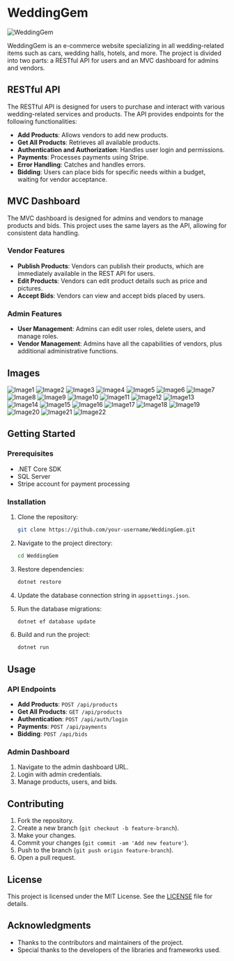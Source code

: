 # WeddingGem

![WeddingGem](https://drive.google.com/uc?id=1494ftuazOhrTcl4ID09J_ML5lRIS07JB)

WeddingGem is an e-commerce website specializing in all wedding-related items such as cars, wedding halls, hotels, and more. The project is divided into two parts: a RESTful API for users and an MVC dashboard for admins and vendors.

## RESTful API

The RESTful API is designed for users to purchase and interact with various wedding-related services and products. The API provides endpoints for the following functionalities:

- **Add Products**: Allows vendors to add new products.
- **Get All Products**: Retrieves all available products.
- **Authentication and Authorization**: Handles user login and permissions.
- **Payments**: Processes payments using Stripe.
- **Error Handling**: Catches and handles errors.
- **Bidding**: Users can place bids for specific needs within a budget, waiting for vendor acceptance.

## MVC Dashboard

The MVC dashboard is designed for admins and vendors to manage products and bids. This project uses the same layers as the API, allowing for consistent data handling.

### Vendor Features

- **Publish Products**: Vendors can publish their products, which are immediately available in the REST API for users.
- **Edit Products**: Vendors can edit product details such as price and pictures.
- **Accept Bids**: Vendors can view and accept bids placed by users.

### Admin Features

- **User Management**: Admins can edit user roles, delete users, and manage roles.
- **Vendor Management**: Admins have all the capabilities of vendors, plus additional administrative functions.

## Images

![Image1](https://drive.google.com/uc?id=1Bi9rrITB3In-LiUfPSP9gw5b2zYTVtuR)
![Image2](https://drive.google.com/uc?id=1VAj-lHeB4EnNYO-mH7CkU1Ur1cCzLMvY)
![Image3](https://drive.google.com/uc?id=120WHaHpWIPnG8erR-LrSk92KKNjCQMR4)
![Image4](https://drive.google.com/uc?id=1426bLV4k1EqVFyTAB6KhYsEGowRcdLPG)
![Image5](https://drive.google.com/uc?id=1JJfI5j5rCLeR94KwMI2mUjskiTn0ohya)
![Image6](https://drive.google.com/uc?id=1GckfMzF84YLNzcAPnlMI8mqbdCBB8nhb)
![Image7](https://drive.google.com/uc?id=1rO1ro4xZ1vRVs9IVVV2gDk7XgooSF-2f)
![Image8](https://drive.google.com/uc?id=1IITrCfgbVkhY7dJPOitR-HQlYausLevc)
![Image9](https://drive.google.com/uc?id=1Cfp_RrEfbU1gY3BD61IKV2SjarL9ypSa)
![Image10](https://drive.google.com/uc?id=1w-rQyi0bJawG9KHAHz6j1L1Pyld1s7gs)
![Image11](https://drive.google.com/uc?id=1hFfK6r4kXah1P4oty5vMUBs85HA9MaSH)
![Image12](https://drive.google.com/uc?id=1iohmLkAWv0jGSv2dVsf3GlzELfTwT6Lw)
![Image13](https://drive.google.com/uc?id=1FaQcWKWfXiPjKScaQgu7N_uuWrvz-d7n)
![Image14](https://drive.google.com/uc?id=1lLhxUzmRkG3JW9B3zaVUvlTpUyA6z6TV)
![Image15](https://drive.google.com/uc?id=1X7s_4nvJn2dM8qIBg3x4dGR17ckDDBOS)
![Image16](https://drive.google.com/uc?id=1yFL9C9dg0rGuCF4lu1aKbLDllxHScYAI)
![Image17](https://drive.google.com/uc?id=1Pb3qewliK9mPynCPqmpfIFX6om-fcQp-)
![Image18](https://drive.google.com/uc?id=14FIuQXmfhSB_nUEj9eoMVpAooks3E37P)
![Image19](https://drive.google.com/uc?id=1kwiSsVjZYIpAjf5RQ-ixHaLRiQA05C2s)
![Image20](https://drive.google.com/uc?id=1Es8CbvQX_Zber5ihAUPMeDotl_5NzHev)
![Image21](https://drive.google.com/uc?id=12nDrMKPamBvktKQ60gniqm9Y1fX4SSKi)
![Image22](https://drive.google.com/uc?id=1qdiQYup-yNAQS8ECxhVp6IECzFLB3Yrx)

## Getting Started

### Prerequisites

- .NET Core SDK
- SQL Server
- Stripe account for payment processing

### Installation

1. Clone the repository:
    ```bash
    git clone https://github.com/your-username/WeddingGem.git
    ```

2. Navigate to the project directory:
    ```bash
    cd WeddingGem
    ```

3. Restore dependencies:
    ```bash
    dotnet restore
    ```

4. Update the database connection string in `appsettings.json`.

5. Run the database migrations:
    ```bash
    dotnet ef database update
    ```

6. Build and run the project:
    ```bash
    dotnet run
    ```

## Usage

### API Endpoints

- **Add Products**: `POST /api/products`
- **Get All Products**: `GET /api/products`
- **Authentication**: `POST /api/auth/login`
- **Payments**: `POST /api/payments`
- **Bidding**: `POST /api/bids`

### Admin Dashboard

1. Navigate to the admin dashboard URL.
2. Login with admin credentials.
3. Manage products, users, and bids.

## Contributing

1. Fork the repository.
2. Create a new branch (`git checkout -b feature-branch`).
3. Make your changes.
4. Commit your changes (`git commit -am 'Add new feature'`).
5. Push to the branch (`git push origin feature-branch`).
6. Open a pull request.

## License

This project is licensed under the MIT License. See the [LICENSE](LICENSE) file for details.

## Acknowledgments

- Thanks to the contributors and maintainers of the project.
- Special thanks to the developers of the libraries and frameworks used.
